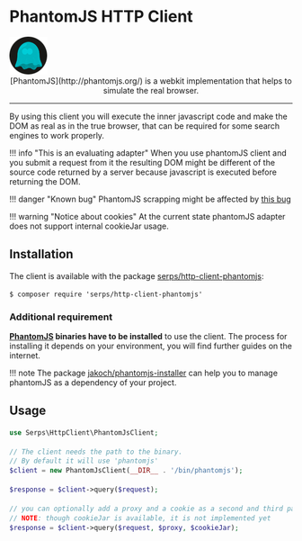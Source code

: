 PhantomJS HTTP Client
=====================

<img class="frameless-image" alt="PhantomJS logo" src="/images/phantomjs.png"/>

<center>[PhantomJS](http://phantomjs.org/) is a webkit implementation that helps to simulate the real browser.</center>

---

By using this client you will execute the inner javascript code and make the DOM as real as in the true browser,
that can be required for some search engines to work properly.

!!! info "This is an evaluating adapter"
    When you use phantomJS client and you submit a request from it the resulting DOM 
    might be different of the source code returned by a server because
    javascript is executed before returning the DOM.

!!! danger "Known bug"
    PhantomJS scrapping might be affected by [this bug](https://github.com/ariya/phantomjs/issues/12750)

!!! warning "Notice about cookies"
    At the current state phantomJS adapter does not support internal cookieJar usage.

Installation
------------

The client is available with the package 
[serps/http-client-phantomjs](https://packagist.org/packages/serps/http-client-phantomjs): 

``$ composer require 'serps/http-client-phantomjs'``

### Additional requirement

**[PhantomJS](http://phantomjs.org/) binaries have to be installed** to use the client. The process for installing
it depends on your environment, you will find further guides on the internet.

!!! note
    The package [jakoch/phantomjs-installer](https://github.com/jakoch/phantomjs-installer) 
    can help you to manage phantomJS as a dependency of your project.

## Usage

```php
use Serps\HttpClient\PhantomJsClient;

// The client needs the path to the binary.
// By default it will use 'phantomjs'
$client = new PhantomJsClient(__DIR__ . '/bin/phantomjs');

$response = $client->query($request);

// you can optionally add a proxy and a cookie as a second and third parameters
// NOTE: though cookieJar is available, it is not implemented yet
$response = $client->query($request, $proxy, $cookieJar);
```
